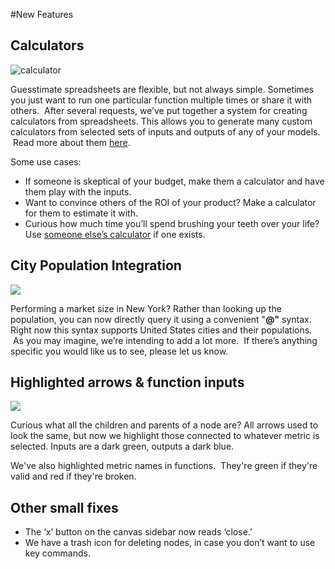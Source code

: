 #New Features

## Calculators

![calculator](https://uploads.intercomcdn.com/i/o/8639453/57cd5362a151535e690bba09/File1469555086577)

Guesstimate spreadsheets are flexible, but not always simple. Sometimes you just want to run one particular function multiple times or share it with others.  After several requests, we’ve put together a system for creating calculators from spreadsheets. This allows you to generate many custom calculators from selected sets of inputs and outputs of any of your models.  Read more about them [here](https://medium.com/guesstimate-blog/create-calculators-from-guesstimate-models-7703c357e16f#.5gdcw7bmc).

Some use cases:

*   If someone is skeptical of your budget, make them a calculator and have them play with the inputs.
*   Want to convince others of the ROI of your product? Make a calculator for them to estimate it with.
*   Curious how much time you’ll spend brushing your teeth over your life? Use [someone else’s calculator](https://www.getguesstimate.com/calculators/15) if one exists.

## City Population Integration

![](http://g.recordit.co/3QgA7kgJz8.gif)


Performing a market size in New York? Rather than looking up the population, you can now directly query it using a convenient "**@"** syntax. Right now this syntax supports United States cities and their populations.  As you may imagine, we’re intending to add a lot more.  If there’s anything specific you would like us to see, please let us know.

## Highlighted arrows & function inputs

![](http://g.recordit.co/EfmB1NslJN.gif)

Curious what all the children and parents of a node are? All arrows used to look the same, but now we highlight those connected to whatever metric is selected. Inputs are a dark green, outputs a dark blue.  

We've also highlighted metric names in functions.  They're green if they're valid and red if they're broken.

## Other small fixes

*   The ‘x’ button on the canvas sidebar now reads ‘close.’
*   We have a trash icon for deleting nodes, in case you don’t want to use key commands.
